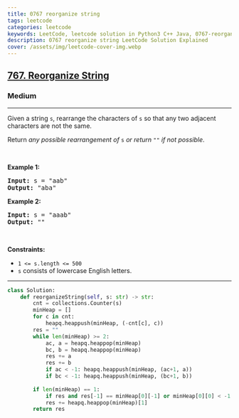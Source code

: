 ```yaml
---
title: 0767 reorganize string
tags: leetcode
categories: leetcode
keywords: LeetCode, leetcode solution in Python3 C++ Java, 0767-reorganize-string solution
description: 0767 reorganize string LeetCode Solution Explained
cover: /assets/img/leetcode-cover-img.webp
---
```





<h2><a href="https://leetcode.com/problems/reorganize-string/">767. Reorganize String</a></h2><h3>Medium</h3><hr><div><p>Given a string <code>s</code>, rearrange the characters of <code>s</code> so that any two adjacent characters are not the same.</p>

<p>Return <em>any possible rearrangement of</em> <code>s</code> <em>or return</em> <code>""</code> <em>if not possible</em>.</p>

<p>&nbsp;</p>
<p><strong class="example">Example 1:</strong></p>
<pre><strong>Input:</strong> s = "aab"
<strong>Output:</strong> "aba"
</pre><p><strong class="example">Example 2:</strong></p>
<pre><strong>Input:</strong> s = "aaab"
<strong>Output:</strong> ""
</pre>
<p>&nbsp;</p>
<p><strong>Constraints:</strong></p>

<ul>
	<li><code>1 &lt;= s.length &lt;= 500</code></li>
	<li><code>s</code> consists of lowercase English letters.</li>
</ul>
</div>

---




```python
class Solution:
    def reorganizeString(self, s: str) -> str:
        cnt = collections.Counter(s)
        minHeap = []
        for c in cnt:
            heapq.heappush(minHeap, (-cnt[c], c))
        res = ""
        while len(minHeap) >= 2:
            ac, a = heapq.heappop(minHeap)
            bc, b = heapq.heappop(minHeap)
            res += a
            res += b
            if ac < -1: heapq.heappush(minHeap, (ac+1, a))
            if bc < -1: heapq.heappush(minHeap, (bc+1, b))
            
        if len(minHeap) == 1:
            if res and res[-1] == minHeap[0][-1] or minHeap[0][0] < -1: return ""
            res += heapq.heappop(minHeap)[1]
        return res

```
